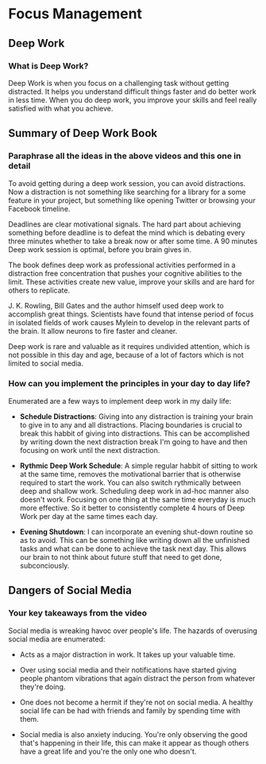 # Focus Management

## Deep Work

### What is Deep Work?

Deep Work is when you focus on a challenging task without getting distracted. It helps you understand difficult things faster and do better work in less time. When you do deep work, you improve your skills and feel really satisfied with what you achieve.

## Summary of Deep Work Book

### Paraphrase all the ideas in the above videos and this one in detail

To avoid getting during a deep work session, you can avoid distractions. Now a distraction is not something like searching for a library for a some feature in your project, but something like opening Twitter or browsing your Facebook timeline.

Deadlines are clear motivational signals. The hard part about achieving something before deadline is to defeat the mind which is debating every three minutes whether to take a break now or after some time. A 90 minutes Deep work session is optimal, before you brain gives in.

The book defines deep work as professional activities performed in a distraction free concentration that pushes your cognitive abilities to the limit. These activities create new value, improve your skills and are hard for others to replicate.

J. K. Rowling, Bill Gates and the author himself used deep work to accomplish great things. Scientists have found that intense period of focus in isolated fields of work causes Mylein to develop in the relevant parts of the brain. It allow neurons to fire faster and cleaner.

Deep work is rare and valuable as it requires undivided attention, which is not possible in this day and age, because of a lot of factors which is not limited to social media.

### How can you implement the principles in your day to day life?

Enumerated are a few ways to implement deep work in my daily life:

* **Schedule Distractions**: Giving into any distraction is training your brain to give in to any and all distractions. Placing boundaries is crucial to break this habbit of giving into distractions. This can be accomplished by writing down the next distraction break I'm going to have and then focusing on work until the next distraction.

* **Rythmic Deep Work Schedule**: A simple regular habbit of sitting to work at the same time, removes the motivational barrier that is otherwise required to start the work. You can also switch rythmically between deep and shallow work. Scheduling deep work in ad-hoc manner also doesn't work. Focusing on one thing at the same time everyday is much more effective. So it better to consistently complete 4 hours of Deep Work per day at the same times each day.

* **Evening Shutdown**: I can incorporate an evening shut-down routine so as to avoid. This can be something like writing down all the unfinished tasks and what can be done to achieve the task next day. This allows our brain to not think about future stuff that need to get done, subconciously.

## Dangers of Social Media

### Your key takeaways from the video

Social media is wreaking havoc over people's life. The hazards of overusing social media are enumerated:

* Acts as a major distraction in work. It takes up your valuable time.

* Over using social media and their notifications have started giving people phantom vibrations that again distract the person from whatever they're doing.

* One does not become a hermit if they're not on social media. A healthy social life can be had with friends and family by spending time with them.

* Social media is also anxiety inducing. You're only observing the good that's happening in their life, this can make it appear as though others have a great life and you're the only one who doesn't.
